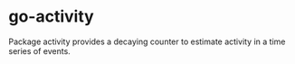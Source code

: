 # go-activity
Package activity provides a decaying counter to estimate activity in a time series of events.
